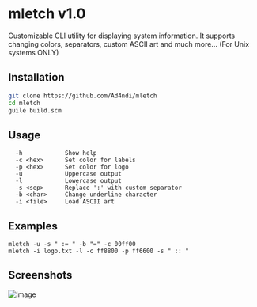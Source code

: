 # mletch v1.0 
Customizable CLI utility for displaying system information. It supports changing colors, separators, custom ASCII art and much more... (For Unix systems ONLY)

## Installation
```bash
git clone https://github.com/Ad4ndi/mletch
cd mletch
guile build.scm
```

## Usage
```
  -h            Show help
  -c <hex>      Set color for labels
  -p <hex>      Set color for logo
  -u            Uppercase output
  -l            Lowercase output
  -s <sep>      Replace ':' with custom separator
  -b <char>     Change underline character
  -i <file>     Load ASCII art
```

## Examples
```
mletch -u -s " := " -b "=" -c 00ff00
mletch -i logo.txt -l -c ff8800 -p ff6600 -s " :: "
```

## Screenshots
![image](https://github.com/user-attachments/assets/97c3ba70-fbbc-4d05-bcd0-fb61b977bd3e)
